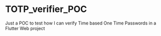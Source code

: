 # TOTP_verifier_POC
Just a POC to test how I can verify Time based One Time Passwords in a Flutter Web project
